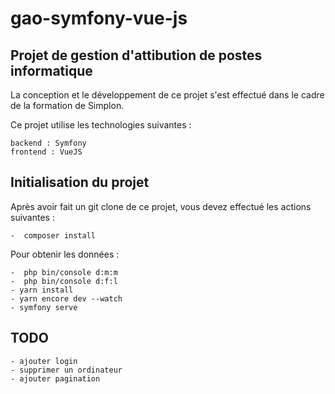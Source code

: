 # gao-symfony-vue-js
## Projet de gestion d'attibution de postes informatique

La conception et le développement de ce projet s'est effectué dans le cadre de la formation de Simplon.

Ce projet utilise les technologies suivantes :

    backend : Symfony
    frontend : VueJS

## Initialisation du projet

Après avoir fait un git clone de ce projet, vous devez effectué les actions suivantes :

    -  composer install
    
  Pour obtenir les données :
  
    -  php bin/console d:m:m
    -  php bin/console d:f:l
    - yarn install
    - yarn encore dev --watch
    - symfony serve
  
## TODO 

    - ajouter login 
    - supprimer un ordinateur
    - ajouter pagination 
